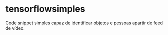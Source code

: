 # tensorflowsimples
Code snippet simples capaz de identificar objetos e pessoas apartir de feed de vídeo.
